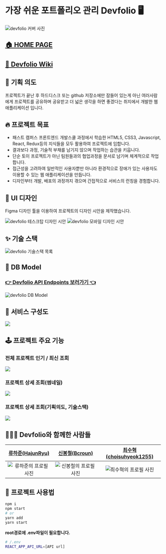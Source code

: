# 가장 쉬운 포트폴리오 관리 Devfolio 🖥

![devfolio 커버 사진](public/assets/devfolio-cover.jpg)

## [🏠 HOME PAGE](http://devfolio.world)
## [📜 Devfolio Wiki](https://github.com/Devfolio-team/Devfolio-Client/wiki)

## 🐣 기획 의도
프로젝트가 끝난 후 하드디스크 또는 github 저장소에만 잠들어 있는게 아닌 여러사람에게 프로젝트를 공유하며 공유받고 더 넓은 생각을 하면 좋겠다는 취지에서 개발한 웹 애플리케이션 입니다.

## 🔥 프로젝트 목표
- 패스트 캠퍼스 프론트엔드 개발스쿨 과정에서 학습한 HTML5, CSS3, Javascript, React, Redux등의 지식들을 모두 활용하여 프로젝트에 임합니다. 
- 결과보다 과정, 기술적 부채를 남기지 않으며 작업하는 습관을 키웁니다.
- 단순 토이 프로젝트가 아닌 팀원들과의 협업과정을 문서로 남기며 체계적으로 작업합니다.
- 접근성을 고려하여 일반적인 사용자뿐만 아니라 환경적으로 장애가 있는 사용자도 이용할 수 있는 웹 애플리케이션을 만듭니다.
- 디자인부터 개발, 배포의 과정까지 겪으며 간접적으로 서비스의 런칭을 경험합니다.

## 🌈 UI 디자인
Figma 디자인 툴을 이용하여 프로젝트의 디자인 시안을 제작했습니다.

![devfolio 테스크탑 디자인 시안](public/assets/figma데스크탑-시안.png)
![devfolio 모바일 디자인 시안](public/assets/devfolio모바일-시안.png)

## ✨ 기술 스택
![devfolio 기술스택 목록](public/assets/devfolio기술스택.png)

## 💾 DB Model

### [👉 Devfolio API Endpoints 보러가기 👈](https://documenter.getpostman.com/view/14334640/TzJuBdik#15f68764-6186-4364-888f-65487d5713ac)  

![devfolio DB Model](public/assets/devfolio-DB-Model.png)

## 📡 서비스 구성도
![](public/assets/devfolio서비스-구성도.png)

## 🕹 프로젝트 주요 기능

### 전체 프로젝트 인기 / 최신 조회
![](public/assets/프로젝트-전체-조회.png)

### 프로젝트 상세 조회(썸네일)
![](public/assets/프로젝트-상세-조회-썸네일.png)

### 프로젝트 상세 조회(기획의도, 기술스택)
![](public/assets/프로젝트-사용-기술-스택-조회.png)

## 👨‍👦‍👦 Devfolio와 함께한 사람들
| [류하준(HajunRyu)](https://github.com/HaJunRyu) | [신봉철(Bcroun)](https://github.com/bcround) | [최수혁(choisuhyeok1255)](https://github.com/choisuhyeok1255) |
|:---:|:---:|:---:|
| ![류하준의 프로필 사진](https://avatars.githubusercontent.com/u/71176945?v=4) | ![신봉철의 프로필 사진](https://avatars.githubusercontent.com/u/71061236?v=4) | ![최수혁의 프로필 사진](https://avatars.githubusercontent.com/u/72919631?v=4) |


## 🚀 프로젝트 사용법
```sh
npm i
npm start
# or
yarn add
yarn start
```

**root경로에 .env파일이 필요합니다.**
```sh
# /.env
REACT_APP_API_URL=[API url]
```